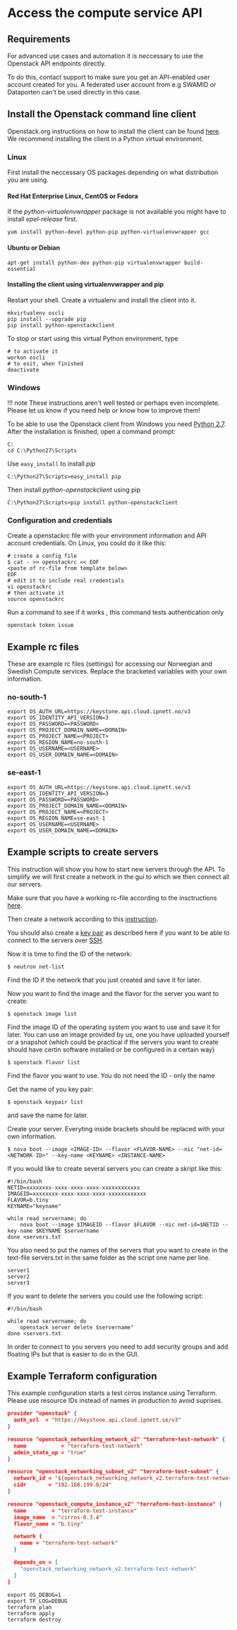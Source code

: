 # Access the compute service API

## Requirements

For advanced use cases and automation it is neccessary to use the
Openstack API endpoints directly.

To do this, contact support to make sure you get an API-enabled
user account created for you. A federated user account from e.g SWAMID
or Dataporten can't be used directly in this case.

## Install the Openstack command line client

Openstack.org instructions on how to install the client can be found
[here]. We recommend installing the client in a Python virtual environment.

[here]: https://docs.openstack.org/user-guide/common/cli-install-openstack-command-line-clients.html

### Linux

First install the neccessary OS packages depending on what distribution you are
using.

#### Red Hat Enterprise Linux, CentOS or Fedora

If the _python-virtualenvwrapper_ package is not available you might have to
install _epel-release_ first.

    yum install python-devel python-pip python-virtualenvwrapper gcc

#### Ubuntu or Debian

    apt-get install python-dev python-pip virtualenvwrapper build-essential

#### Installing the client using virtualenvwrapper and pip

Restart your shell. Create a virtualenv and install the client into it.

```shell
mkvirtualenv oscli
pip install --upgrade pip
pip install python-openstackclient
```

To stop or start using this virtual Python environment, type

```shell
# to activate it
workon oscli
# to exit, when finished
deactivate
```

### Windows

!!! note
    These instructions aren't well tested or perhaps even incomplete.
    Please let us know if you need help or know how to improve them!

To be able to use the Openstack client from Windows you need [Python 2.7].
After the installation is finished, open a command prompt:

```shell
C:
cd C:\Python27\Scripts
```

Use `easy_install` to install _pip_

```shell
C:\Python27\Scripts>easy_install pip
```

Then install _python-openstackclient_ using pip
```shell
C:\Python27\Scripts>pip install python-openstackclient
```

[Python 2.7]: https://www.python.org/downloads/

### Configuration and credentials

Create a openstackrc file with your environment information and API account
credentials. On Linux, you could do it like this:

```shell
# create a config file
$ cat - >> openstackrc << EOF
<paste of rc-file from template below>
EOF
# edit it to include real credentials
vi openstackrc
# then activate it
source openstackrc
```

Run a command to see if it works , this command tests authentication only

```shell
openstack token issue
```

## Example rc files

These are example rc files (settings) for accessing our Norwegian and
Swedish Compute services. Replace the bracketed variables with your own
information.

### no-south-1

```shell
export OS_AUTH_URL=https://keystone.api.cloud.ipnett.no/v3
export OS_IDENTITY_API_VERSION=3
export OS_PASSWORD=<PASSWORD>
export OS_PROJECT_DOMAIN_NAME=<DOMAIN>
export OS_PROJECT_NAME=<PROJECT>
export OS_REGION_NAME=no-south-1
export OS_USERNAME=<USERNAME>
export OS_USER_DOMAIN_NAME=<DOMAIN>
```

### se-east-1

```shell
export OS_AUTH_URL=https://keystone.api.cloud.ipnett.se/v3
export OS_IDENTITY_API_VERSION=3
export OS_PASSWORD=<PASSWORD>
export OS_PROJECT_DOMAIN_NAME=<DOMAIN>
export OS_PROJECT_NAME=<PROJECT>
export OS_REGION_NAME=se-east-1
export OS_USERNAME=<USERNAME>
export OS_USER_DOMAIN_NAME=<DOMAIN>
```

## Example scripts to create servers

This instruction will show you how to start new servers through the API. To simplify we will first create
a network in the gui to which we then connect all our servers. 

Make sure that you have a working rc-file according to the insctructions [here](https://docs.safespring.com/compute/api/).

Then create a network according to this [instruction](https://docs.safespring.com/compute/network/).

You should also create a [key pair](https://docs.safespring.com/compute/keypairs/) as described here if you want to be able to connect to the servers over [SSH](https://docs.safespring.com/compute/keypairs/).

Now it is time to find the ID of the network:

```shell
$ neutron net-list
```

Find the ID if the network that you just created and save it for later.

Now you want to find the image and the flavor for the server you want to create:

```shell
$ openstack image list
```
Find the image ID of the operating system you want to use and save it for later.
You can use an image provided by us, one you have uploaded yourself or a snapshot (which could be practical if
the servers you want to create should have certin software installed or be configured in a certain way)
```shell
$ openstack flavor list
```
Find the flavor you want to use. You do not need the ID - only the name

Get the name of you key pair:
```shell
$ openstack keypair list
```
and save the name for later.

Create your server. Everyting inside brackets should be replaced with your own information.
```shell
$ nova boot --image <IMAGE-ID> --flavor <FLAVOR-NAME> --nic "net-id=<NETWORK-ID>" --key-name <KEYNAME> <INSTANCE-NAME>
```

If you would like to create several servers you can create a skript like this:
```shell
#!/bin/bash
NETID=xxxxxxxx-xxxx-xxxx-xxxx-xxxxxxxxxxxx
IMAGEID=xxxxxxxx-xxxx-xxxx-xxxx-xxxxxxxxxxxx
FLAVOR=b.tiny
KEYNAME="keyname"

while read servername; do
    nova boot --image $IMAGEID --flavor $FLAVOR --nic net-id=$NETID --key-name $KEYNAME $servername
done <servers.txt
```

You also need to put the names of the servers that you want to create in the text-file servers.txt in the same folder as the script one name per line.

```shell
server1
server2
server3
```

If you want to delete the servers you could use the following script:

```shell
#!/bin/bash

while read servername; do
    openstack server delete $servername"
done <servers.txt
```

In order to connect to you servers you need to add security groups and add floating IPs but that is easier to do 
in the GUI.

## Example Terraform configuration

This example configuration starts a test cirros instance using Terraform.
Please use resource IDs instead of names in production to avoid suprises.

```json
provider "openstack" {
  auth_url  = "https://keystone.api.cloud.ipnett.se/v3"
}

resource "openstack_networking_network_v2" "terraform-test-network" {
  name           = "terraform-test-network"
  admin_state_up = "true"
}

resource "openstack_networking_subnet_v2" "terraform-test-subnet" {
  network_id = "${openstack_networking_network_v2.terraform-test-network.id}"
  cidr       = "192.168.199.0/24"
}

resource "openstack_compute_instance_v2" "terraform-test-instance" {
  name        = "terraform-test-instance"
  image_name  = "cirros-0.3.4"
  flavor_name = "b.tiny"

  network {
    name = "terraform-test-network"
  }

  depends_on = [
    "openstack_networking_network_v2.terraform-test-network"
  ]
}
```

```shell
export OS_DEBUG=1
export TF_LOG=DEBUG
terraform plan
terraform apply
terraform destroy
```

